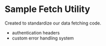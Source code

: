 # Sample Fetch Utility
Created to standardize our data fetching code.
- authentication headers
- custom error handling system